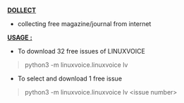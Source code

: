 <ins>__DOLLECT__</ins>

* collecting free magazine/journal from internet

<ins>__USAGE :__</ins>


* To download 32 free issues of LINUXVOICE
> python3 -m linuxvoice.linuxvoice lv

* To select and download  1 free  issue 
> python3 -m linuxvoice.linuxvoice lv \<issue number\>



